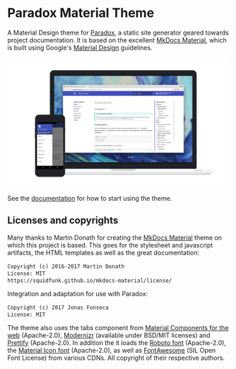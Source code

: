 # Paradox Material Theme

A Material Design theme for [Paradox], a static site generator geared
towards project documentation. It is based on the excellent [MkDocs Material], which is built
using Google's [Material Design] guidelines.

[![Paradox Material Theme](src/main/paradox/images/material.png)][Paradox Material Theme]

See the [documentation][Paradox Material Theme] for how to start using the theme.

## Licenses and copyrights

Many thanks to Martin Donath for creating the [MkDocs Material] theme on which
this project is based. This goes for the stylesheet and javascript artifacts,
the HTML templates as well as the great documentation:

    Copyright (c) 2016-2017 Martin Donath
    License: MIT
    https://squidfunk.github.io/mkdocs-material/license/

Integration and adaptation for use with Paradox:

    Copyright (c) 2017 Jonas Fonseca
    License: MIT

The theme also uses the tabs component from [Material Components for the web] (Apache-2.0),
[Modernizr] (available under BSD/MIT licenses) and [Prettify] (Apache-2.0).
In addition the it loads the [Roboto font] (Apache-2.0), the [Material Icon font] (Apache-2.0),
as well as [FontAwesome] (SIL Open Font License) from various CDNs. All copyright
of their respective authors.

 [Paradox]: https://github.com/lightbend/paradox
 [Paradox Material Theme]: https://jonas.github.io/paradox-material-theme/
 [MkDocs Material]: https://github.com/squidfunk/mkdocs-material
 [Material Design]: https://material.io/guidelines/material-design/
 [FontAwesome]: http://fontawesome.io/
 [Modernizr]: https://www.modernizr.com
 [Prettify]: https://github.com/google/code-prettify
 [Roboto font]: https://github.com/google/roboto
 [Material Icon font]: https://github.com/google/material-design-icons
 [Material Components for the web]: https://github.com/material-components/material-components-web/
